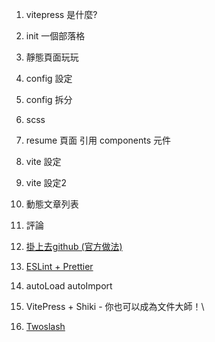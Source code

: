 
1. vitepress 是什麼?
2. init 一個部落格
3. 靜態頁面玩玩
4. config 設定
5. config 拆分
6. scss

6. resume 頁面 引用 components 元件
7. vite 設定
8. vite 設定2
9. 動態文章列表
10. 評論

11. [掛上去github (官方做法)](https://docs.github.com/zh/pages/getting-started-with-github-pages/creating-a-github-pages-site)
12. [ESLint + Prettier](https://marketplace.visualstudio.com/items?itemName=rvest.vs-code-prettier-eslint)
13. autoLoad autoImport
14. VitePress + Shiki - 你也可以成為文件大師！\
15. [Twoslash](https://hackmd.io/@R5nQ-zW1Q_aYM8gKaeHg3w/HkROswSTT?utm_source=preview-mode&utm_medium=rec)
